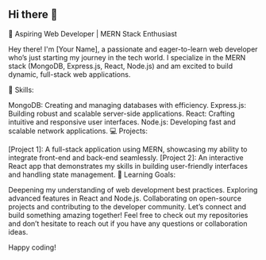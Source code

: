 ## Hi there 👋

<!--
**aumitkumar/aumitkumar** is a ✨ _special_ ✨ repository because its `README.md` (this file) appears on your GitHub profile.

Here are some ideas to get you started:

- 🔭 I’m currently working on ...
- 🌱 I’m currently learning ...
- 👯 I’m looking to collaborate on ...
- 🤔 I’m looking for help with ...
- 💬 Ask me about ...
- 📫 How to reach me: ...
- 😄 Pronouns: ...
- ⚡ Fun fact: ...
-->
🚀 Aspiring Web Developer | MERN Stack Enthusiast

Hey there! I'm [Your Name], a passionate and eager-to-learn web developer who’s just starting my journey in the tech world. I specialize in the MERN stack (MongoDB, Express.js, React, Node.js) and am excited to build dynamic, full-stack web applications.

🔧 Skills:

MongoDB: Creating and managing databases with efficiency.
Express.js: Building robust and scalable server-side applications.
React: Crafting intuitive and responsive user interfaces.
Node.js: Developing fast and scalable network applications.
💻 Projects:

[Project 1]: A full-stack application using MERN, showcasing my ability to integrate front-end and back-end seamlessly.
[Project 2]: An interactive React app that demonstrates my skills in building user-friendly interfaces and handling state management.
🌱 Learning Goals:

Deepening my understanding of web development best practices.
Exploring advanced features in React and Node.js.
Collaborating on open-source projects and contributing to the developer community.
Let’s connect and build something amazing together! Feel free to check out my repositories and don’t hesitate to reach out if you have any questions or collaboration ideas.

Happy coding!
